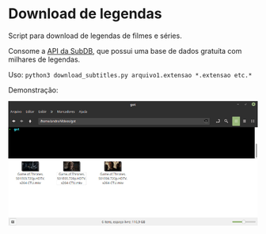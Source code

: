 # Download de legendas

Script para download de legendas de filmes e séries.

Consome a [API da SubDB](http://pt.thesubdb.com/api/), que possui uma base de dados gratuíta com milhares de legendas.

Uso: `python3 download_subtitles.py arquivo1.extensao *.extensao etc.*`

Demonstração:

![exemplo](./demo/download_subtitles.gif)
